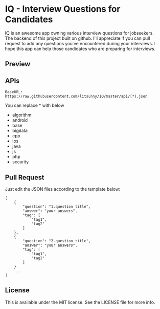 # IQ - Interview Questions for Candidates

IQ is an awesome app owning various interview questions for jobseekers. The backend of this project built on github. I'll appreciate if you can pull request to add any questions you've encountered during your interviews. I hope this app can help those candidates who are preparing for interviews. 

## Preview


## APIs

`BaseURL: https://raw.githubusercontent.com/litsunny/IQ/master/api/(*).json`

You can replace * with below

- algorithm
- android
- base
- bigdata
- cpp
- ios
- java
- js
- php
- security

## Pull Request

Just edit the JSON files according to the template below:

```
[
    {
        "question": "1.question title",
        "answer": "your answers",
        "tag": [
            "tag1",
            "tag2"
        ]
    },
    {
        "question": "2.question title",
        "answer": "your answers",
        "tag": [
            "tag1",
            "tag2"
        ]
    }
    ...
]

```

## License

This is available under the MIT license. See the LICENSE file for more info.